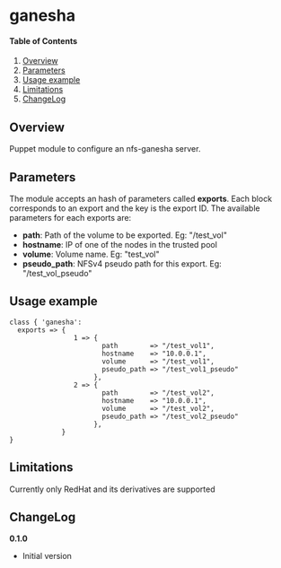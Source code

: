 # ganesha

#### Table of Contents

1. [Overview](#overview)
2. [Parameters](#parameters)
3. [Usage example](#usage)
4. [Limitations](#limitations)
5. [ChangeLog](#changelog)

## Overview

Puppet module to configure an nfs-ganesha server.

## Parameters

The module accepts an hash of parameters called **exports**.
Each block corresponds to an export and the key is the export ID.
The available parameters for each exports are:

* **path**: Path of the volume to be exported. Eg: "/test_vol"
* **hostname**: IP of one of the nodes in the trusted pool
* **volume**: Volume name. Eg: "test_vol"
* **pseudo_path**: NFSv4 pseudo path for this export. Eg: "/test_vol_pseudo"


## Usage example

```ganesha
class { 'ganesha':
  exports => {
                1 => {
                       path        => "/test_vol1",
                       hostname    => "10.0.0.1",
                       volume      => "/test_vol1",
                       pseudo_path => "/test_vol1_pseudo"
                     },
                2 => {
                       path        => "/test_vol2",
                       hostname    => "10.0.0.1",
                       volume      => "/test_vol2",
                       pseudo_path => "/test_vol2_pseudo"
                     },
             }
}
```

## Limitations

Currently only RedHat and its derivatives are supported

## ChangeLog

**0.1.0**

* Initial version
